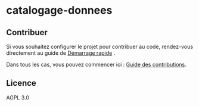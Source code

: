 # catalogage-donnees

## Contribuer

Si vous souhaitez configurer le projet pour contribuer au code, rendez-vous directement au guide de [Démarrage rapide](./docs/fr/demarrage.md) .

Dans tous les cas, vous pouvez commencer ici : [Guide des contributions](./CONTRIBUTING.md).

## Licence

AGPL 3.0

